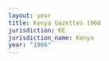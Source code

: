 ```yaml
---
layout: year
title: Kenya Gazettes 1966
jurisdiction: KE
jurisdiction_name: Kenya
year: "1966"
---
```

